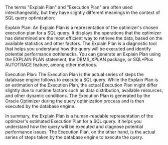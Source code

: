 The terms "Explain Plan" and "Execution Plan" are often used interchangeably, but they have slightly different meanings in the context of SQL query optimization:

Explain Plan: An Explain Plan is a representation of the optimizer's chosen execution plan for a SQL query. It displays the operations that the optimizer has determined are the most efficient way to retrieve the data, based on the available statistics and other factors. The Explain Plan is a diagnostic tool that helps you understand how the query will be executed and identify potential performance bottlenecks. You can generate an Explain Plan using the EXPLAIN PLAN statement, the DBMS_XPLAN package, or SQL*Plus AUTOTRACE feature, among other methods.

Execution Plan: The Execution Plan is the actual series of steps the database engine follows to execute a SQL query. While the Explain Plan is an estimation of the Execution Plan, the actual Execution Plan might differ slightly due to runtime factors such as data distribution, available resources, and other dynamic conditions. The Execution Plan is generated by the Oracle Optimizer during the query optimization process and is then executed by the database engine.

In summary, the Explain Plan is a human-readable representation of the optimizer's estimated Execution Plan for a SQL query. It helps you understand how the query will be executed and diagnose potential performance issues. The Execution Plan, on the other hand, is the actual series of steps taken by the database engine to execute the query.
